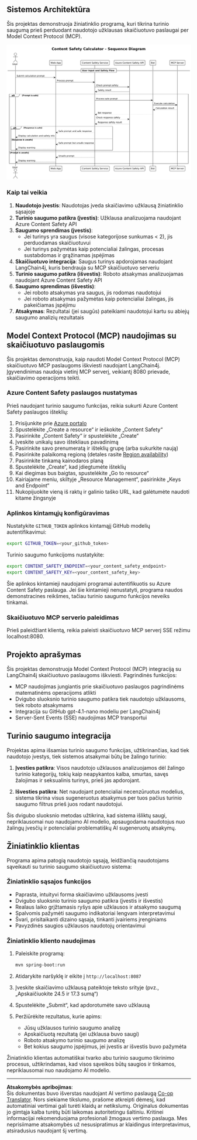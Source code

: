 <!--
CO_OP_TRANSLATOR_METADATA:
{
  "original_hash": "e5ea5e7582f70008ea9bec3b3820f20a",
  "translation_date": "2025-08-26T16:18:15+00:00",
  "source_file": "04-PracticalImplementation/samples/java/containerapp/README.md",
  "language_code": "lt"
}
-->
## Sistemos Architektūra

Šis projektas demonstruoja žiniatinklio programą, kuri tikrina turinio saugumą prieš perduodant naudotojo užklausas skaičiuotuvo paslaugai per Model Context Protocol (MCP).

![Sistemos architektūros diagrama](../../../../../../translated_images/plant.b079fed84e945b7c2978993a16163bb53f0517cfe3548d2e442ff40d619ba4b4.lt.png)

### Kaip tai veikia

1. **Naudotojo įvestis**: Naudotojas įveda skaičiavimo užklausą žiniatinklio sąsajoje
2. **Turinio saugumo patikra (įvestis)**: Užklausa analizuojama naudojant Azure Content Safety API
3. **Saugumo sprendimas (įvestis)**:
   - Jei turinys yra saugus (visose kategorijose sunkumas < 2), jis perduodamas skaičiuotuvui
   - Jei turinys pažymėtas kaip potencialiai žalingas, procesas sustabdomas ir grąžinamas įspėjimas
4. **Skaičiuotuvo integracija**: Saugus turinys apdorojamas naudojant LangChain4j, kuris bendrauja su MCP skaičiuotuvo serveriu
5. **Turinio saugumo patikra (išvestis)**: Roboto atsakymas analizuojamas naudojant Azure Content Safety API
6. **Saugumo sprendimas (išvestis)**:
   - Jei roboto atsakymas yra saugus, jis rodomas naudotojui
   - Jei roboto atsakymas pažymėtas kaip potencialiai žalingas, jis pakeičiamas įspėjimu
7. **Atsakymas**: Rezultatai (jei saugūs) pateikiami naudotojui kartu su abiejų saugumo analizių rezultatais

## Model Context Protocol (MCP) naudojimas su skaičiuotuvo paslaugomis

Šis projektas demonstruoja, kaip naudoti Model Context Protocol (MCP) skaičiuotuvo MCP paslaugoms iškviesti naudojant LangChain4j. Įgyvendinimas naudoja vietinį MCP serverį, veikiantį 8080 prievade, skaičiavimo operacijoms teikti.

### Azure Content Safety paslaugos nustatymas

Prieš naudojant turinio saugumo funkcijas, reikia sukurti Azure Content Safety paslaugos išteklių:

1. Prisijunkite prie [Azure portalo](https://portal.azure.com)
2. Spustelėkite „Create a resource“ ir ieškokite „Content Safety“
3. Pasirinkite „Content Safety“ ir spustelėkite „Create“
4. Įveskite unikalų savo ištekliaus pavadinimą
5. Pasirinkite savo prenumeratą ir išteklių grupę (arba sukurkite naują)
6. Pasirinkite palaikomą regioną (detales rasite [Region availability](https://azure.microsoft.com/en-us/global-infrastructure/services/?products=cognitive-services))
7. Pasirinkite tinkamą kainodaros planą
8. Spustelėkite „Create“, kad įdiegtumėte išteklių
9. Kai diegimas bus baigtas, spustelėkite „Go to resource“
10. Kairiajame meniu, skiltyje „Resource Management“, pasirinkite „Keys and Endpoint“
11. Nukopijuokite vieną iš raktų ir galinio taško URL, kad galėtumėte naudoti kitame žingsnyje

### Aplinkos kintamųjų konfigūravimas

Nustatykite `GITHUB_TOKEN` aplinkos kintamąjį GitHub modelių autentifikavimui:
```sh
export GITHUB_TOKEN=<your_github_token>
```

Turinio saugumo funkcijoms nustatykite:
```sh
export CONTENT_SAFETY_ENDPOINT=<your_content_safety_endpoint>
export CONTENT_SAFETY_KEY=<your_content_safety_key>
```

Šie aplinkos kintamieji naudojami programai autentifikuotis su Azure Content Safety paslauga. Jei šie kintamieji nenustatyti, programa naudos demonstracines reikšmes, tačiau turinio saugumo funkcijos neveiks tinkamai.

### Skaičiuotuvo MCP serverio paleidimas

Prieš paleidžiant klientą, reikia paleisti skaičiuotuvo MCP serverį SSE režimu localhost:8080.

## Projekto aprašymas

Šis projektas demonstruoja Model Context Protocol (MCP) integraciją su LangChain4j skaičiuotuvo paslaugoms iškviesti. Pagrindinės funkcijos:

- MCP naudojimas jungiantis prie skaičiuotuvo paslaugos pagrindinėms matematinėms operacijoms atlikti
- Dvigubo sluoksnio turinio saugumo patikra tiek naudotojo užklausoms, tiek roboto atsakymams
- Integracija su GitHub gpt-4.1-nano modeliu per LangChain4j
- Server-Sent Events (SSE) naudojimas MCP transportui

## Turinio saugumo integracija

Projektas apima išsamias turinio saugumo funkcijas, užtikrinančias, kad tiek naudotojo įvestys, tiek sistemos atsakymai būtų be žalingo turinio:

1. **Įvesties patikra**: Visos naudotojo užklausos analizuojamos dėl žalingo turinio kategorijų, tokių kaip neapykantos kalba, smurtas, savęs žalojimas ir seksualinis turinys, prieš jas apdorojant.

2. **Išvesties patikra**: Net naudojant potencialiai necenzūruotus modelius, sistema tikrina visus sugeneruotus atsakymus per tuos pačius turinio saugumo filtrus prieš juos rodant naudotojui.

Šis dvigubo sluoksnio metodas užtikrina, kad sistema išliktų saugi, nepriklausomai nuo naudojamo AI modelio, apsaugodama naudotojus nuo žalingų įvesčių ir potencialiai problematiškų AI sugeneruotų atsakymų.

## Žiniatinklio klientas

Programa apima patogią naudotojo sąsają, leidžiančią naudotojams sąveikauti su turinio saugumo skaičiuotuvo sistema:

### Žiniatinklio sąsajos funkcijos

- Paprasta, intuityvi forma skaičiavimo užklausoms įvesti
- Dvigubo sluoksnio turinio saugumo patikra (įvestis ir išvestis)
- Realaus laiko grįžtamasis ryšys apie užklausos ir atsakymo saugumą
- Spalvomis pažymėti saugumo indikatoriai lengvam interpretavimui
- Švari, prisitaikanti dizaino sąsaja, tinkanti įvairiems įrenginiams
- Pavyzdinės saugios užklausos naudotojų orientavimui

### Žiniatinklio kliento naudojimas

1. Paleiskite programą:
   ```sh
   mvn spring-boot:run
   ```

2. Atidarykite naršyklę ir eikite į `http://localhost:8087`

3. Įveskite skaičiavimo užklausą pateiktoje teksto srityje (pvz., „Apskaičiuokite 24.5 ir 17.3 sumą“)

4. Spustelėkite „Submit“, kad apdorotumėte savo užklausą

5. Peržiūrėkite rezultatus, kurie apims:
   - Jūsų užklausos turinio saugumo analizę
   - Apskaičiuotą rezultatą (jei užklausa buvo saugi)
   - Roboto atsakymo turinio saugumo analizę
   - Bet kokius saugumo įspėjimus, jei įvestis ar išvestis buvo pažymėta

Žiniatinklio klientas automatiškai tvarko abu turinio saugumo tikrinimo procesus, užtikrindamas, kad visos sąveikos būtų saugios ir tinkamos, nepriklausomai nuo naudojamo AI modelio.

---

**Atsakomybės apribojimas**:  
Šis dokumentas buvo išverstas naudojant AI vertimo paslaugą [Co-op Translator](https://github.com/Azure/co-op-translator). Nors siekiame tikslumo, prašome atkreipti dėmesį, kad automatiniai vertimai gali turėti klaidų ar netikslumų. Originalus dokumentas jo gimtąja kalba turėtų būti laikomas autoritetingu šaltiniu. Kritinei informacijai rekomenduojama profesionali žmogaus vertimo paslauga. Mes neprisiimame atsakomybės už nesusipratimus ar klaidingus interpretavimus, atsiradusius naudojant šį vertimą.